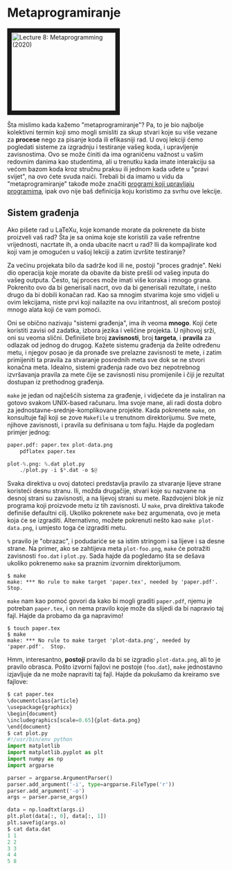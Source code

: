 # Metaprogramiranje

<a href="http://www.youtube.com/watch?feature=player_embedded&v=_Ms1Z4xfqv4
" target="_blank"><img src="" 
alt="Lecture 8: Metaprogramming (2020)" width="240" height="180" border="10" /></a>

Šta mislimo kada kažemo "metaprogramiranje"? Pa, to je bio najbolje kolektivni termin koji smo mogli smisliti za skup stvari koje su više vezane za __procese__  nego za pisanje koda ili efikasniji rad. U ovoj lekciji ćemo pogledati sisteme za izgradnju i testiranje vašeg koda, i upravljenje zavisnostima. Ovo se može činiti da ima ograničenu važnost u vašim redovnim danima kao studentima, ali u trenutku kada imate interakciju sa većom bazom koda kroz stručnu praksu ili jednom kada uđete u "pravi svijet", na ovo ćete svuda naići. Trebali bi da imamo u vidu da "metaprogramiranje" takođe može značiti [programi koji upravljaju programima](https://en.wikipedia.org/wiki/Metaprogramming), ipak ovo nije baš definicija koju koristimo za svrhu ove lekcije. 

## Sistem građenja

Ako pišete rad u LaTeXu, koje komande morate da pokrenete da biste proizveli vaš rad? Šta je sa onima koje ste koristili za vaše refrentne vrijednosti, nacrtate ih, a onda ubacite nacrt u rad? Ili da kompajlirate kod koji vam je omogućen u vašoj lekciji a zatim izvršite testiranje?

Za većinu projekata bilo da sadrže kod ili ne, postoji "proces gradnje". Neki dio operacija koje morate da obavite da biste prešli od vašeg inputa do vašeg outputa. Često, taj proces može imati više koraka i mnogo grana. Pokrenito ovo da bi generisali nacrt, ovo da bi generisali rezultate, i nešto drugo da bi dobili konačan rad. Kao sa mnogim stvarima koje smo vidjeli u ovim lekcijama, niste prvi koji nailazite na ovu iritantnost, ali srećom postoji mnogo alata koji će vam pomoći.

Oni se obično nazivaju "sistemi građenja", ima ih veoma __mnogo__. Koji ćete koristiti zavisi od zadatka, izbora jezika i veličine projekta. U njihovoj srži, oni su veoma slični. Definišete broj __zavisnosti__, broj __targeta__, i __pravila__ za odlazak od jednog do drugog. Kažete sistemu građenja da želite određenu metu, i njegov posao je da pronađe sve prelazne zavisnosti te mete, i zatim primijeniti ta pravila za stvaranje posrednih meta sve dok se ne stvori konačna meta. Idealno, sistemi građenja rade ovo bez nepotrebnog izvršavanja pravila za mete čije se zavisnosti nisu promijenile i čiji je rezultat dostupan iz prethodnog građenja.

`make` je jedan od najčešćih sistema za građenje, i vidjećete da je instaliran na gotovo svakom UNIX-based računaru. Ima svoje mane, ali radi dosta dobro za jednostavne-srednje-komplikovane projekte. Kada pokrenete `make`, on konsultuje fajl koji se zove `Makefile` u trenutnom direktorijumu. Sve mete, njihove zavisnosti, i pravila su definisana u tom fajlu. Hajde da pogledam primjer jednog:

```python
paper.pdf: paper.tex plot-data.png
	pdflatex paper.tex

plot-%.png: %.dat plot.py
	./plot.py -i $*.dat -o $@
```

Svaka direktiva u ovoj datoteci predstavlja pravilo za stvaranje lijeve strane koristeći desnu stranu. Ili, možda drugačije, stvari koje su nazvane na desnoj strani su zavisnosti, a na lijevoj strani su mete. Razdvojeni blok je niz programa koji proizvode metu iz tih zavisnosti. U `make`, prva direktiva takođe definiše defaultni cilj. Ukoliko pokrenete `make` bez argumenata, ovo je meta koja će se izgraditi. Alternativno, možete pokrenuti nešto kao `make plot-data.png`, i umjesto toga će izgraditi metu.

`%` pravilo je "obrazac", i podudariće se sa istim stringom i sa lijeve i sa desne strane. Na primer, ako se zahtijeva meta `plot-foo.png`, `make` će potražiti zavisnosti `foo.dat` i `plot.py`. Sada hajde da pogledamo šta se dešava ukoliko pokrenemo `make` sa praznim izvornim direktorijumom.

```shell
$ make
make: *** No rule to make target 'paper.tex', needed by 'paper.pdf'.  Stop.
```
`make` nam kao pomoć govori da kako bi mogli graditi `paper.pdf`, njemu je potreban `paper.tex`, i on nema pravilo koje može da slijedi da bi napravio taj fajl. Hajde da probamo da ga napravimo!

```shell
$ touch paper.tex
$ make
make: *** No rule to make target 'plot-data.png', needed by 'paper.pdf'.  Stop.
```

Hmm, interesantno, __postoji__ pravilo da bi se izgradio `plot-data.png`, ali to je pravilo obrasca. Pošto izvorni fajlovi ne postoje (`foo.dat`), `make` jednostavno izjavljuje da ne može napraviti taj fajl. Hajde da pokušamo da kreiramo sve fajlove:

```python
$ cat paper.tex
\documentclass{article}
\usepackage{graphicx}
\begin{document}
\includegraphics[scale=0.65]{plot-data.png}
\end{document}
$ cat plot.py
#!/usr/bin/env python
import matplotlib
import matplotlib.pyplot as plt
import numpy as np
import argparse

parser = argparse.ArgumentParser()
parser.add_argument('-i', type=argparse.FileType('r'))
parser.add_argument('-o')
args = parser.parse_args()

data = np.loadtxt(args.i)
plt.plot(data[:, 0], data[:, 1])
plt.savefig(args.o)
$ cat data.dat
1 1
2 2
3 3
4 4
5 8
```


